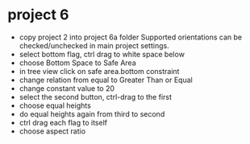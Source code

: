 # project 6 
- copy project 2 into project 6a folder
Supported orientations can be checked/unchecked in main project settings.
- select bottom flag, ctrl drag to white space below
- choose Bottom Space to Safe Area
- in tree view click on safe area.bottom constraint
- change relation from equal to Greater Than or Equal
- change constant value to 20
- select the second button, ctrl-drag to the first
- choose equal heights
- do equal heights again from third to second
- ctrl drag each flag to itself
- choose aspect ratio 

